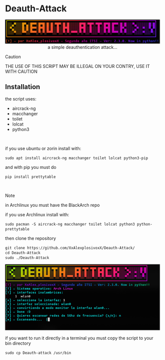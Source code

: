 # Deauth-Attack

<p align=center>
  <img src=banner.png>
  <br>
  a simple deauthentication attack...
</p>

>[!CAUTION]
>THE USE OF THIS SCRIPT MAY BE ILLEGAL ON YOUR CONTRY, USE IT WITH CAUTION

## Installation

the script uses:
-  aircrack-ng
-  macchanger
-  toilet
-  lolcat
-  python3

<br>

if you use ubuntu or zorin install with:
```
sudo apt install aircrack-ng macchanger toilet lolcat python3-pip
```

and with pip you must do
```
pip install prettytable
```
<br>

> [!NOTE]
> in Archlinux you must have the BlackArch repo

if you use Archlinux install with:
```
sudo pacman -S aircrack-ng macchanger toilet lolcat python3 python-prettytable
```
then clone the repository
```
git clone https://github.com/XxAlexplosivoxX/Deauth-Attack/
cd Deauth-Attack
sudo ./Deauth-Attack
```
<p>
  <img src=screenshot.png>
</p>

if you want to run it directly in a terminal you must copy the script to your bin directory
```
sudo cp Deauth-attack /usr/bin
```
